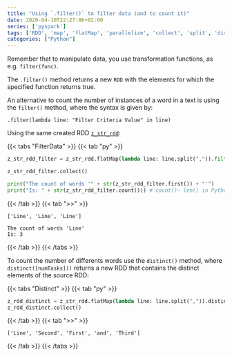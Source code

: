 ```yaml
---
title: "Using `.filter()` to filter data (and to count it)"
date: 2020-04-10T22:27:06+02:00
series: ['pyspark']
tags: ['RDD', 'map', 'flatMap', 'parallelize', 'collect', 'split', 'distinct', 'filter', 'count']
categories: ["Python"]
---
```


Remember that to manipulate data, you use transformation functions, as e.g. `filter(func)`.

The `.filter()` method returns a new `RDD` with the elements for which the specified function returns true.

An alternative to count the number of instances of a word in a text is using the `filter()` method, where the syntax is given by:

```
.filter(lambda line: "Filter Criteria Value" in line)
```

Using the same created RDD [`z_str_rdd`](/posts/python/pyspark/count-words-with-a-pair-rdd):

{{< tabs "FilterData" >}}
{{< tab "py" >}}
```python
z_str_rdd_filter = z_str_rdd.flatMap(lambda line: line.split(",")).filter(lambda line: "Line" in line)

z_str_rdd_filter.collect()

print("The count of words '" + str(z_str_rdd_filter.first()) + "'")
print("Is: " + str(z_str_rdd_filter.count())) # count()~ len() in Python
``` 
{{< /tab >}}
{{< tab ">>" >}}
```
['Line', 'Line', 'Line']

The count of words 'Line'
Is: 3
```
{{< /tab >}}
{{< /tabs >}}

To count the number of differents words use the `distinct()` method, where `distinct([numTasks]))` returns a new RDD that contains the distinct elements of the source RDD:

{{< tabs "Distinct" >}}
{{< tab "py" >}}
```python
z_rdd_distinct = z_str_rdd.flatMap(lambda line: line.split(",")).distinct()
z_rdd_distinct.collect()
``` 
{{< /tab >}}
{{< tab ">>" >}}
```
['Line', 'Second', 'First', 'and', 'Third']
```
{{< /tab >}}
{{< /tabs >}}
